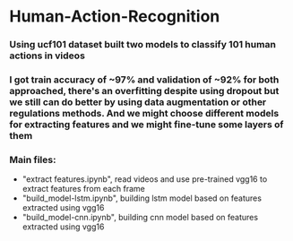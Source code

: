 # Human-Action-Recognition

### Using ucf101 dataset built two models to classify 101 human actions in videos

### I got train accuracy of ~97% and validation  of ~92% for both approached, there's an overfitting despite using dropout but we still can do better by using data augmentation or other regulations methods. And we might choose different models for extracting features and we might fine-tune some layers of them

### Main files:

- "extract features.ipynb", read videos and use pre-trained vgg16 to extract features from each frame
- "build_model-lstm.ipynb", building lstm model based on features extracted using vgg16 
- "build_model-cnn.ipynb", building cnn model based on features extracted using vgg16 


